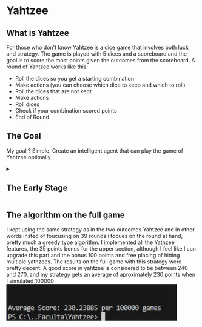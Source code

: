 # Yahtzee

## What is Yahtzee
For those who don't know Yahtzee is a dice game that involves both luck and strategy. The game is played with 5 dices and a scoreboard and the goal is to score the most points given the outcomes from the scoreboard. A round of Yahtzee works like this:
- Roll the dices so you get a starting combination
- Make actions (you can choose which dice to keep and which to roll)
- Roll the dices that are not kept
- Make actions
- Roll dices
- Check if your combination scored points
- End of Round

## The Goal
My goal ? Simple. Create an intelligent agent that can play the game of Yahtzee optimally

<details>
  <summary><h2>The Early Stage</h2></summary>
<h3>The approach</h3>
For starters I reduced the game to just two rounds and two outcomes : Full House (FH) and Small Straight (SS). In the Yahtzee game you have 
- Full House: 25 points provided that one has three-of-a-kind and the other two dice are a pair;
- Small Straight: 30 points provided four of the dice have consecutive values; <br>

My idea for a strategy, quite a simple one actutally, is to always check the highest chance to score points, or in other words to always check before taking actions which scenario is more probable, hitting a FH or hitting a SS. For that I needed to know for each combination of dices what are the chances to hit either FH or SS. So I made an algorithm using expectiMax to determine for each of the two outcomes and for the number of actions left and for each of the 252 unique combinations of dices the chances to hit and stored them in a table.

<h3> The results </h3>
I needed to set a baseline so I tried the worst strategy I thought of and that is to always roll, make no actions. This strategy got surprisingly, for me at least, an average of approximately 20 points out of a total of 55 when I ran the game for 1 million times<br>
<img src="media/always_roll.jpg" width="450" title="Final build" > <br> 

I tried another bad strategy, to check the highest chance to hit one of the outcomes just before making the last actions. This strategy was somewhat better than the other one and got approximately 23 points when the game was simulated 1 million times. <br>
<img src="media/random_first_roll.jpg" width="450" title="Final build" > <br> 

The time for trying my strategy has come. Knowing the chances to hit one of the outcomes at all times seems to be quite useful. My strategy got an average score of approximately 33 points out of the total 55 when I played the game 1 million times. <br>
<img src="media/highest_chance_strategy.jpg" width="450" title="Final build" > <br> 

Another good strategy was to check the expected value (chance * score) instead of only the chances. This one was a bit worse than my strategy, scoring an average of 32.7 when simulated 1 million times.<br>
<img src="media/expected_value.jpg" width="450" title="Final build" > <be>
</details>

<h2>The algorithm on the full game </h2>
I kept using the same strategy as in the two outcomes Yahtzee and in other words insted of foucusing on 39 rounds i focues on the round at hand, pretty much a greedy type algorithm. I implemented all the Yathzee features, the 35 points bonus for the upper section, although I feel like I can upgrade this part and the bonus 100 points and free placing of hitting multiple yathzees. 
The results on the full game with this strategy were pretty decent. A good score in yahtzee is considered to be between 240 and 270, and my strategy gets an average of aproximately 230 points when I simulated 100000
<img src="media/expected_value_full_game.jpg" width="450, title="Full game"> <br>
